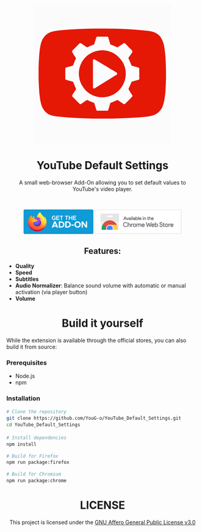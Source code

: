 <div align="center">

  ![Add-On icon](./assets/images/icon.png)

  ###

  # YouTube Default Settings

  A small web-browser Add-On allowing you to set default values to YouTube's video player.

  <br>


  [![Available on Mozzila](./assets/images/firefox.png)](https://addons.mozilla.org/firefox/addon/youtube-default-settings/)
  [![Available on Chrome Web Store](./assets/images/chrome.png)](https://chromewebstore.google.com/detail/youtube-default-settings/dgbmcgmjlphkgepbmjlhohabmhlhhchn)


</div>


###

<div align="center">

  ## Features:

</div>
  
  - **Quality**
  - **Speed**
  - **Subtitles**
  - **Audio Normalizer**: Balance sound volume with automatic or manual activation (via player button)
  - **Volume**


###


<div align="center">
  
  # Build it yourself

</div>

  While the extension is available through the official stores, you can also build it from source:

  ### Prerequisites
  - Node.js
  - npm

  ### Installation
  ```bash
  # Clone the repository
  git clone https://github.com/YouG-o/YouTube_Default_Settings.git
  cd YouTube_Default_Settings

  # Install dependencies
  npm install
  ```

  ```bash
  # Build for Firefox
  npm run package:firefox
  ```

  ```bash
  # Build for Chromium
  npm run package:chrome
  ```


###

<div align="center">

  # LICENSE


This project is licensed under the [GNU Affero General Public License v3.0](LICENSE)

</div>